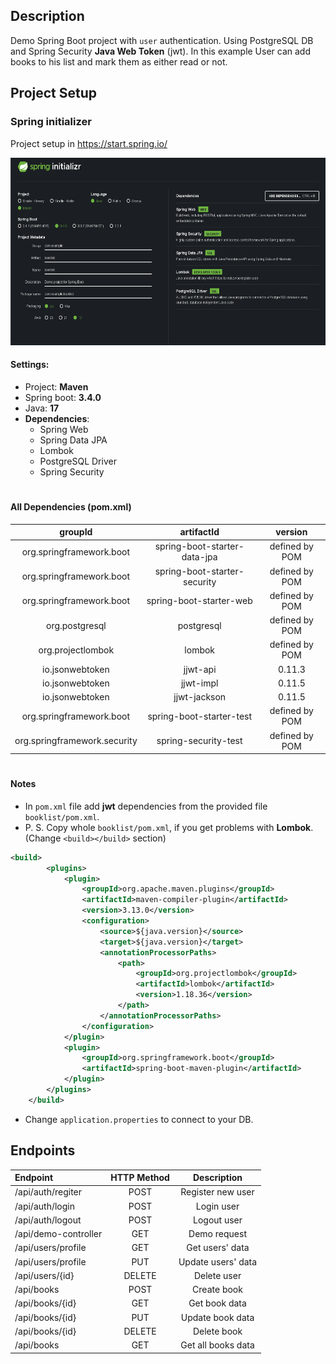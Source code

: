 ## Description
Demo Spring Boot project with `user` authentication. Using PostgreSQL DB and Spring Security **Java Web Token** (jwt). 
In this example User can add books to his list and mark them as either read or not.

## Project Setup

### Spring initializer

Project setup in https://start.spring.io/

<img src="images/SpringStart.png" alt="SpringStart" style="height: 300px;"/>   

#### Settings:
* Project: **Maven**
* Spring boot: **3.4.0**
* Java: **17**
* **Dependencies**:
  * Spring Web
  * Spring Data JPA
  * Lombok
  * PostgreSQL Driver
  * Spring Security

#

#### All Dependencies (pom.xml)

| groupId | artifactId | version |
| :-: | :-: | :-: |
| org.springframework.boot | spring-boot-starter-data-jpa | defined by POM |
| org.springframework.boot | spring-boot-starter-security | defined by POM |
| org.springframework.boot | spring-boot-starter-web | defined by POM |
| org.postgresql | postgresql | defined by POM |
| org.projectlombok | lombok | defined by POM |
| io.jsonwebtoken | jjwt-api | 0.11.3 |
| io.jsonwebtoken | jjwt-impl | 0.11.5 |
| io.jsonwebtoken | jjwt-jackson | 0.11.5 |
| org.springframework.boot | spring-boot-starter-test | defined by POM |
| org.springframework.security | spring-security-test | defined by POM |

#

#### Notes
* In `pom.xml` file add **jwt** dependencies from the provided file `booklist/pom.xml`.
* P. S. Copy whole `booklist/pom.xml`, if you get problems with **Lombok**. (Change `<build></build>` section)
```xml
<build>
		<plugins>
			<plugin>
				<groupId>org.apache.maven.plugins</groupId>
				<artifactId>maven-compiler-plugin</artifactId>
				<version>3.13.0</version>
				<configuration>
					<source>${java.version}</source>
					<target>${java.version}</target>
					<annotationProcessorPaths>
						<path>
							<groupId>org.projectlombok</groupId>
							<artifactId>lombok</artifactId>
							<version>1.18.36</version>
						</path>
					</annotationProcessorPaths>
				</configuration>
			</plugin>
			<plugin>
				<groupId>org.springframework.boot</groupId>
				<artifactId>spring-boot-maven-plugin</artifactId>
			</plugin>
		</plugins>
	</build>
```



* Change `application.properties` to connect to your DB.

## Endpoints

| Endpoint | HTTP Method | Description |
| :- | :-: | :-: |
| /api/auth/regiter | POST | Register new user |
| /api/auth/login | POST | Login user |
| /api/auth/logout | POST | Logout user |
| /api/demo-controller | GET | Demo request |
| /api/users/profile | GET | Get users' data |
| /api/users/profile | PUT | Update users' data |
| /api/users/{id} | DELETE | Delete user |
| /api/books | POST | Create book |
| /api/books/{id} | GET | Get book data |
| /api/books/{id} | PUT | Update book data |
| /api/books/{id} | DELETE | Delete book |
| /api/books | GET | Get all books data |